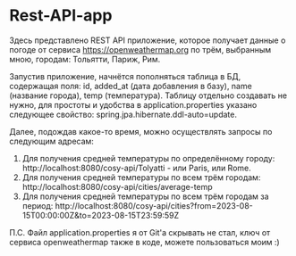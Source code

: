 # Rest-API-app
Здесь представлено REST API приложение, которое получает данные о погоде от сервиса https://openweathermap.org по трём, выбранным мною, городам: Тольятти, Париж, Рим.

Запустив приложение, начнётся пополняться таблица в БД, содержащая поля: id, added_at (дата добавления в базу), name (название города), temp (температура).
Таблицу отдельно создавать не нужно, для простоты и удобства в application.properties указано следующее свойство: spring.jpa.hibernate.ddl-auto=update.

Далее, подождав какое-то время, можно осуществлять запросы по следующим адресам:
  1. Для получения средней температуры по определённому городу: http://localhost:8080/cosy-api/Tolyatti - или Paris, или Rome.
  2. Для получения средней температуры по всем трём городам: http://localhost:8080/cosy-api/cities/average-temp
  3. Для получения средней температуры по всем трём городам за период: http://localhost:8080/cosy-api/cities?from=2023-08-15T00:00:00Z&to=2023-08-15T23:59:59Z

П.С. Файл application.properties я от Git'а скрывать не стал, ключ от сервиса openweathermap также в коде, можете пользоваться моим :)

